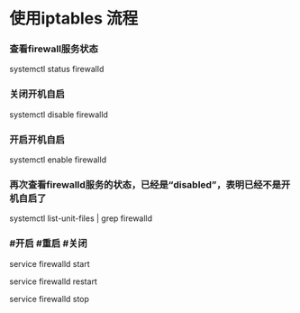 # 使用iptables 流程

### 查看firewall服务状态

systemctl status firewalld

### 关闭开机自启
systemctl disable firewalld 

### 开启开机自启
systemctl enable firewalld 


### 再次查看firewalld服务的状态，已经是“disabled”，表明已经不是开机自启了
systemctl list-unit-files | grep firewalld



### #开启 #重启 #关闭

service firewalld start

service firewalld restart

service firewalld stop
